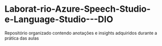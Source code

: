 # Laborat-rio-Azure-Speech-Studio-e-Language-Studio---DIO
Repositório organizado contendo anotações e insights adquiridos durante a prática das aulas
